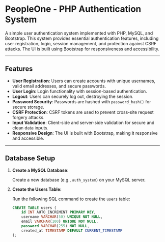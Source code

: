 # PeopleOne - PHP Authentication System

A simple user authentication system implemented with PHP, MySQL, and Bootstrap. This system provides essential authentication features, including user registration, login, session management, and protection against CSRF attacks. The UI is built using Bootstrap for responsiveness and accessibility.

---

## Features

- **User Registration**: Users can create accounts with unique usernames, valid email addresses, and secure passwords.
- **User Login**: Login functionality with session-based authentication.
- **Logout**: Users can securely log out, destroying the session.
- **Password Security**: Passwords are hashed with `password_hash()` for secure storage.
- **CSRF Protection**: CSRF tokens are used to prevent cross-site request forgery attacks.
- **Input Validation**: Client-side and server-side validation for secure and clean data inputs.
- **Responsive Design**: The UI is built with Bootstrap, making it responsive and accessible.

---

## Database Setup

1. **Create a MySQL Database**:
   
   Create a new database (e.g., `auth_system`) on your MySQL server.

2. **Create the Users Table**:

   Run the following SQL command to create the `users` table:

   ```sql
   CREATE TABLE users (
       id INT AUTO_INCREMENT PRIMARY KEY,
       username VARCHAR(50) UNIQUE NOT NULL,
       email VARCHAR(100) UNIQUE NOT NULL,
       password VARCHAR(255) NOT NULL,
       created_at TIMESTAMP DEFAULT CURRENT_TIMESTAMP
   );

